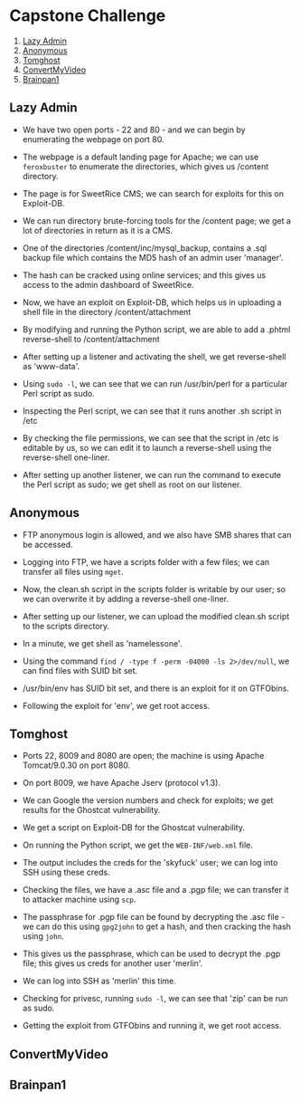 # Capstone Challenge

1. [Lazy Admin](#lazy-admin)
2. [Anonymous](#anonymous)
3. [Tomghost](#tomghost)
4. [ConvertMyVideo](#convertmyvideo)
5. [Brainpan1](#brainpan1)

## Lazy Admin

* We have two open ports - 22 and 80 - and we can begin by enumerating the webpage on port 80.

* The webpage is a default landing page for Apache; we can use ```feroxbuster``` to enumerate the directories, which gives us /content directory.

* The page is for SweetRice CMS; we can search for exploits for this on Exploit-DB.

* We can run directory brute-forcing tools for the /content page; we get a lot of directories in return as it is a CMS.

* One of the directories /content/inc/mysql_backup, contains a .sql backup file which contains the MD5 hash of an admin user 'manager'.

* The hash can be cracked using online services; and this gives us access to the admin dashboard of SweetRice.

* Now, we have an exploit on Exploit-DB, which helps us in uploading a shell file in the directory /content/attachment

* By modifying and running the Python script, we are able to add a .phtml reverse-shell to /content/attachment

* After setting up a listener and activating the shell, we get reverse-shell as 'www-data'.

* Using ```sudo -l```, we can see that we can run /usr/bin/perl for a particular Perl script as sudo.

* Inspecting the Perl script, we can see that it runs another .sh script in /etc

* By checking the file permissions, we can see that the script in /etc is editable by us, so we can edit it to launch a reverse-shell using the reverse-shell one-liner.

* After setting up another listener, we can run the command to execute the Perl script as sudo; we get shell as root on our listener.

## Anonymous

* FTP anonymous login is allowed, and we also have SMB shares that can be accessed.

* Logging into FTP, we have a scripts folder with a few files; we can transfer all files using ```mget```.

* Now, the clean.sh script in the scripts folder is writable by our user; so we can overwrite it by adding a reverse-shell one-liner.

* After setting up our listener, we can upload the modified clean.sh script to the scripts directory.

* In a minute, we get shell as 'namelessone'.

* Using the command ```find / -type f -perm -04000 -ls 2>/dev/null```, we can find files with SUID bit set.

* /usr/bin/env has SUID bit set, and there is an exploit for it on GTFObins.

* Following the exploit for 'env', we get root access.

## Tomghost

* Ports 22, 8009 and 8080 are open; the machine is using Apache Tomcat/9.0.30 on port 8080.

* On port 8009, we have Apache Jserv (protocol v1.3).

* We can Google the version numbers and check for exploits; we get results for the Ghostcat vulnerability.

* We get a script on Exploit-DB for the Ghostcat vulnerability.

* On running the Python script, we get the ```WEB-INF/web.xml``` file.

* The output includes the creds for the 'skyfuck' user; we can log into SSH using these creds.

* Checking the files, we have a .asc file and a .pgp file; we can transfer it to attacker machine using ```scp```.

* The passphrase for .pgp file can be found by decrypting the .asc file - we can do this using ```gpg2john``` to get a hash, and then cracking the hash using ```john```.

* This gives us the passphrase, which can be used to decrypt the .pgp file; this gives us creds for another user 'merlin'.

* We can log into SSH as 'merlin' this time.

* Checking for privesc, running ```sudo -l```, we can see that 'zip' can be run as sudo.

* Getting the exploit from GTFObins and running it, we get root access.

## ConvertMyVideo

## Brainpan1
